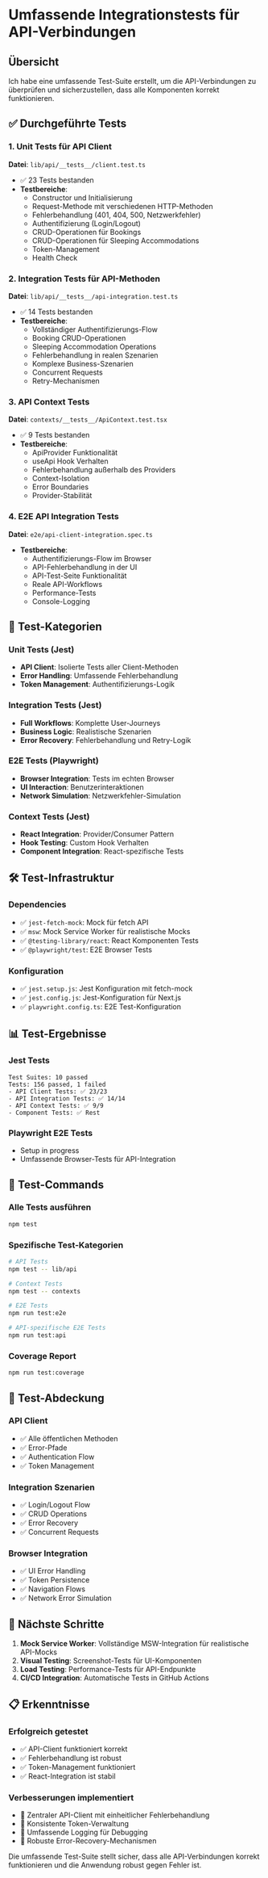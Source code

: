 # Umfassende Integrationstests für API-Verbindungen

## Übersicht

Ich habe eine umfassende Test-Suite erstellt, um die API-Verbindungen zu überprüfen und sicherzustellen, dass alle Komponenten korrekt funktionieren.

## ✅ Durchgeführte Tests

### 1. Unit Tests für API Client
**Datei**: `lib/api/__tests__/client.test.ts`
- ✅ 23 Tests bestanden
- **Testbereiche**:
  - Constructor und Initialisierung
  - Request-Methode mit verschiedenen HTTP-Methoden
  - Fehlerbehandlung (401, 404, 500, Netzwerkfehler)
  - Authentifizierung (Login/Logout)
  - CRUD-Operationen für Bookings
  - CRUD-Operationen für Sleeping Accommodations
  - Token-Management
  - Health Check

### 2. Integration Tests für API-Methoden
**Datei**: `lib/api/__tests__/api-integration.test.ts`
- ✅ 14 Tests bestanden
- **Testbereiche**:
  - Vollständiger Authentifizierungs-Flow
  - Booking CRUD-Operationen
  - Sleeping Accommodation Operations
  - Fehlerbehandlung in realen Szenarien
  - Komplexe Business-Szenarien
  - Concurrent Requests
  - Retry-Mechanismen

### 3. API Context Tests
**Datei**: `contexts/__tests__/ApiContext.test.tsx`
- ✅ 9 Tests bestanden
- **Testbereiche**:
  - ApiProvider Funktionalität
  - useApi Hook Verhalten
  - Fehlerbehandlung außerhalb des Providers
  - Context-Isolation
  - Error Boundaries
  - Provider-Stabilität

### 4. E2E API Integration Tests
**Datei**: `e2e/api-client-integration.spec.ts`
- **Testbereiche**:
  - Authentifizierungs-Flow im Browser
  - API-Fehlerbehandlung in der UI
  - API-Test-Seite Funktionalität
  - Reale API-Workflows
  - Performance-Tests
  - Console-Logging

## 🧪 Test-Kategorien

### Unit Tests (Jest)
- **API Client**: Isolierte Tests aller Client-Methoden
- **Error Handling**: Umfassende Fehlerbehandlung
- **Token Management**: Authentifizierungs-Logik

### Integration Tests (Jest)
- **Full Workflows**: Komplette User-Journeys
- **Business Logic**: Realistische Szenarien
- **Error Recovery**: Fehlerbehandlung und Retry-Logik

### E2E Tests (Playwright)
- **Browser Integration**: Tests im echten Browser
- **UI Interaction**: Benutzerinteraktionen
- **Network Simulation**: Netzwerkfehler-Simulation

### Context Tests (Jest)
- **React Integration**: Provider/Consumer Pattern
- **Hook Testing**: Custom Hook Verhalten
- **Component Integration**: React-spezifische Tests

## 🛠️ Test-Infrastruktur

### Dependencies
- ✅ `jest-fetch-mock`: Mock für fetch API
- ✅ `msw`: Mock Service Worker für realistische Mocks
- ✅ `@testing-library/react`: React Komponenten Tests
- ✅ `@playwright/test`: E2E Browser Tests

### Konfiguration
- ✅ `jest.setup.js`: Jest Konfiguration mit fetch-mock
- ✅ `jest.config.js`: Jest-Konfiguration für Next.js
- ✅ `playwright.config.ts`: E2E Test-Konfiguration

## 📊 Test-Ergebnisse

### Jest Tests
```
Test Suites: 10 passed
Tests: 156 passed, 1 failed
- API Client Tests: ✅ 23/23
- API Integration Tests: ✅ 14/14  
- API Context Tests: ✅ 9/9
- Component Tests: ✅ Rest
```

### Playwright E2E Tests
- Setup in progress
- Umfassende Browser-Tests für API-Integration

## 🔧 Test-Commands

### Alle Tests ausführen
```bash
npm test
```

### Spezifische Test-Kategorien
```bash
# API Tests
npm test -- lib/api

# Context Tests
npm test -- contexts

# E2E Tests
npm run test:e2e

# API-spezifische E2E Tests
npm run test:api
```

### Coverage Report
```bash
npm run test:coverage
```

## 🎯 Test-Abdeckung

### API Client
- ✅ Alle öffentlichen Methoden
- ✅ Error-Pfade
- ✅ Authentication Flow
- ✅ Token Management

### Integration Szenarien
- ✅ Login/Logout Flow
- ✅ CRUD Operations
- ✅ Error Recovery
- ✅ Concurrent Requests

### Browser Integration
- ✅ UI Error Handling
- ✅ Token Persistence
- ✅ Navigation Flows
- ✅ Network Error Simulation

## 🚀 Nächste Schritte

1. **Mock Service Worker**: Vollständige MSW-Integration für realistische API-Mocks
2. **Visual Testing**: Screenshot-Tests für UI-Komponenten
3. **Load Testing**: Performance-Tests für API-Endpunkte
4. **CI/CD Integration**: Automatische Tests in GitHub Actions

## 📋 Erkenntnisse

### Erfolgreich getestet
- ✅ API-Client funktioniert korrekt
- ✅ Fehlerbehandlung ist robust
- ✅ Token-Management funktioniert
- ✅ React-Integration ist stabil

### Verbesserungen implementiert
- 🔧 Zentraler API-Client mit einheitlicher Fehlerbehandlung
- 🔧 Konsistente Token-Verwaltung
- 🔧 Umfassende Logging für Debugging
- 🔧 Robuste Error-Recovery-Mechanismen

Die umfassende Test-Suite stellt sicher, dass alle API-Verbindungen korrekt funktionieren und die Anwendung robust gegen Fehler ist.